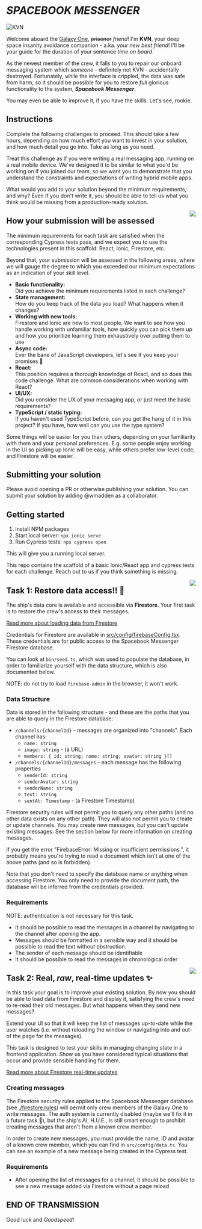 # *_SPACEBOOK MESSENGER_*

![KVN](https://static.wikia.nocookie.net/final-space/images/3/37/Final_Space_S1_E4_47.png)

Welcome aboard the [Galaxy One](https://final-space.fandom.com/wiki/Galaxy_One), ~~prisoner~~ _friend_! I'm **KVN**, your deep space insanity avoidance companion - a.ka. _your new best friend_! I'll be your guide for the duration of your ~~sentence~~ _time on board_.

As the newest member of the crew, it falls to you to repair our onboard messaging system which _someone_ - definitely not KVN - accidentally destroyed. Fortunately, while the interface is crippled, the data was safe from harm, so it should be possible for you to restore _full_ glorious functionality to the system, **_Spacebook Messenger_**.

You may even be able to improve it, if you have the skills. Let's see, rookie.

## Instructions

Complete the following challenges to proceed. This should take a few hours, depending on how much effort you want to invest in your solution, and how much detail you go into. Take as long as you need.

Treat this challenge as if you were writing a real messaging app, running on a real mobile device. We've designed it to be similar to what you'd be working on if you joined our team, so we want you to demonstrate that you understand the constraints and expectations of writing hybrid mobile apps.

What would you add to your solution beyond the minimum requirements, and why? Even if you don't write it, you should be able to tell us what you think would be missing from a production-ready solution.

<img src="https://static.wikia.nocookie.net/final-space/images/8/8a/Ventrexian_father_and_son_duo.jpg/revision/latest/scale-to-width-down/300?cb=20211114035828" align="right" style="margin-left: 1.0em" />

## How your submission will be assessed

The minimum requirements for each task are satisfied when the corresponding Cypress tests pass, and we expect you to use the technologies present in this scaffold: React, Ionic, Firestore, etc.

Beyond that, your submission will be assessed in the following areas, where we will gauge the degree to which you exceeded our minimum expectations as an indication of your skill level.

* **Basic functionality:** <br/>Did you achieve the minimum requirements listed in each challenge?
* **State management:** <br/>How do you keep track of the data you load? What happens when it changes?
* **Working with new tools:** <br/>Firestore and Ionic are new to most people. We want to see how you handle working with unfamiliar tools, how quickly you can pick them up and how you prioritize learning them exhaustively over putting them to use
* **Async code:** <br/>Ever the bane of JavaScript developers, let's see if you keep your promises 🤭
* **React:** <br/>This position requires a thorough knowledge of React, and so does this code challenge. What are common considerations when working with React?
* **UI/UX:** <br/>Did you consider the UX of your messaging app, or just meet the basic requirements?
* **TypeScript / static typing:** <br/>If you haven't used TypeScript before, can you get the hang of it in this project? If you have, how well can you use the type system?

Some things will be easier for you than others, depending on your familiarity with them and your personal preferences. E.g. some people enjoy working in the UI so picking up Ionic will be easy, while others prefer low-level code, and Firestore will be easier.

## Submitting your solution

Please avoid opening a PR or otherwise publishing your solution. You can submit your solution by adding @wmadden as a collaborator.

## Getting started

1. Install NPM packages
2. Start local server: `npx ionic serve`
3. Run Cypress tests: `npx cypress open`

This will give you a running local server.

This repo contains the scaffold of a basic Ionic/React app and cypress tests for each challenge. Reach out to us if you think something is missing.

<img src="https://static.wikia.nocookie.net/final-space/images/2/2c/Final_Space_S1_E7_4.png/revision/latest/scale-to-width-down/300?cb=20200110173200" align="right" style="margin-left: 1.0em" />

## Task 1: Restore data access!! 🚨

The ship's data core is available and accessible via **Firestore**. Your first task is to restore the crew's access to their messages.

[Read more about loading data from Firestore](https://firebase.google.com/docs/firestore/query-data/get-data)

Credentials for Firestore are available in [src/config/firebaseConfig.tsx](src/config/firebaseConfig.tsx). These credentials are for public access to the Spacebook Messenger Firestore database.

You can look at `bin/seed.ts`, which was used to populate the database, in order to familiarize yourself with the data structure, which is also documented below.

NOTE: do not try to load `firebase-admin` in the browser, it won't work.

### Data Structure

Data is stored in the following structure - and these are the paths that you are able to query in the Firestore database:

* `/channels/{channelId}` - messages are organized into "channels". Each channel has:
  * `name: string`
  * `image: string` - (a URL)
  * `members: { id: string; name: string; avatar: string }[]`
* `/channels/{channelId}/messages` - each message has the following properties
  * `senderId: string`
  * `senderAvatar: string`
  * `senderName: string`
  * `text: string`
  * `sentAt: Timestamp` - (a Firestore Timestamp)

Firestore security rules will not permit you to query any other paths (and no other data exists on any other path). They will also not permit you to create or update channels. You may create new messages, but you can't update existing messages. See the section below for more information on creating messages.

If you get the error "FirebaseError: Missing or insufficient permissions.", it probably means you're trying to read a document which isn't at one of the above paths (and so is forbidden).

Note that you don't need to specify the database name or anything when accessing Firestore. You only need to provide the document path, the database will be inferred from the credentials provided.
### Requirements

NOTE: authentication is not necessary for this task.

* It should be possible to read the messages in a channel by navigating to the channel after opening the app.
* Messages should be formatted in a sensible way and it should be possible to read the text without obstruction.
* The sender of each message should be identifiable
* It should be possible to read the messages in chronological order

<img src="https://pbs.twimg.com/profile_images/1027069105398984704/y7dBMFgW_200x200.jpg" align="right" style="margin-left: 1.0em" />

## Task 2: Real, **_raw_**, real-time updates ✨

In this task your goal is to improve your existing solution. By now you should be able to load data from Firestore and display it, satisfying the crew's need to re-read their old messages. But what happens when they send new messages?

Extend your UI so that it will keep the list of messages up-to-date while the user watches (i.e. without reloading the window or navigating into and out-of the page for the messages).

This task is designed to test your skills in managing changing state in a frontend application. Show us you have considered typical situations that occur and provide sensible handling for them.

[Read more about Firestore real-time updates](https://firebase.google.com/docs/firestore/query-data/listen)

### Creating messages

The Firestore security rules applied to the Spacebook Messenger database (see [./firestore.rules](./firestore.rules)) will permit only crew members of the Galaxy One to write messages. The auth system is currently disabled (maybe we'll fix it in a future task 🤔), but the ship's AI, H.U.E., is still smart enough to prohibit creating messages that aren't from a known crew member.

In order to create new messages, you must provide the name, ID and avatar of a known crew member, which you can find in `src/config/data.ts`. You can see an example of a new message being created in the Cypress test.

### Requirements

* After opening the list of messages for a channel, it should be possible to see a new message added via Firestore without a page reload

## END OF TRANSMISSION

Good luck and _Goodspeed_!
